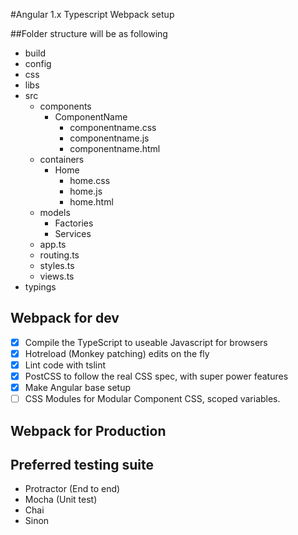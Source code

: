 #Angular 1.x Typescript Webpack setup

##Folder structure will be as following

 - build
 - config
 - css
 - libs
 - src
 	- components
 		- ComponentName
 			- componentname.css
 			- componentname.js
 			- componentname.html
 	- containers
 		- Home
 			- home.css
 			- home.js
 			- home.html
 	- models
 		- Factories
 		- Services
 	+ app.ts
 	+ routing.ts
 	+ styles.ts
 	+ views.ts
 - typings

## Webpack for dev
 - [x] Compile the TypeScript to useable Javascript for browsers
 - [x] Hotreload (Monkey patching) edits on the fly
 - [x] Lint code with tslint
 - [x] PostCSS to follow the real CSS spec, with super power features
 - [x] Make Angular base setup
 - [ ] CSS Modules for Modular Component CSS, scoped variables.

## Webpack for Production

## Preferred testing suite
 - Protractor (End to end)
 - Mocha (Unit test)
 - Chai
 - Sinon